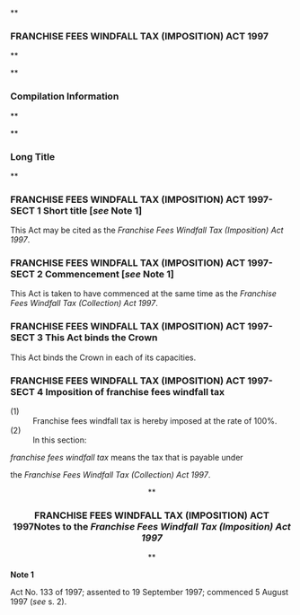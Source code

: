 **

###  FRANCHISE FEES WINDFALL TAX (IMPOSITION) ACT 1997 
**


**

###  Compilation Information 
**





**

###  Long Title 
**
###  FRANCHISE FEES WINDFALL TAX (IMPOSITION) ACT 1997- SECT 1  Short title [_see_ Note 1] 
This Act may be cited as the _Franchise Fees Windfall Tax (Imposition) Act 1997_.

 
###  FRANCHISE FEES WINDFALL TAX (IMPOSITION) ACT 1997- SECT 2  Commencement [_see_ Note 1] 
This Act is taken to have commenced at the same time as the _Franchise Fees Windfall Tax (Collection) Act 1997_.

 
###  FRANCHISE FEES WINDFALL TAX (IMPOSITION) ACT 1997- SECT 3  This Act binds the Crown 
This Act binds the Crown in each of its capacities.

 
###  FRANCHISE FEES WINDFALL TAX (IMPOSITION) ACT 1997- SECT 4  Imposition of franchise fees windfall tax 
<dt>(1)</dt><dd>Franchise fees windfall tax is hereby imposed at the rate of 100%.</dd> <dt>(2)</dt><dd>In this section: </dd> 
<dl compact=""><dl compact="">

_franchise fees windfall tax_ means the tax that is payable under

the _Franchise Fees Windfall Tax (Collection) Act 1997_.

 </dl></dl>

<center>**

###  FRANCHISE FEES WINDFALL TAX (IMPOSITION) ACT 1997<centreit>Notes to the _Franchise Fees Windfall Tax (Imposition) Act 1997_ </centreit>
**</center>

**Note 1**

Act No.&#160;133 of 1997; assented to 19 September 1997; commenced 5 August 1997 (_see_ s. 2).

 


